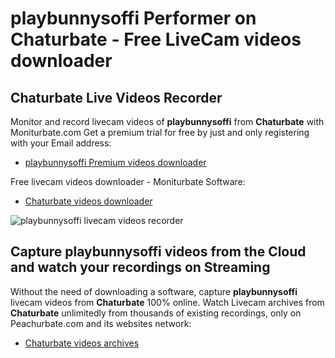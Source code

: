 # playbunnysoffi Performer on Chaturbate - Free LiveCam videos downloader

## Chaturbate Live Videos Recorder

Monitor and record livecam videos of **playbunnysoffi** from **Chaturbate** with Moniturbate.com
Get a premium trial for free by just and only registering with your Email address:
* [playbunnysoffi Premium videos downloader](https://moniturbate.com/request-demo-licence-key.html)

Free livecam videos downloader - Moniturbate Software:
* [Chaturbate videos downloader](https://moniturbate.com/moniturbate-download-software.html)

![playbunnysoffi livecam videos recorder](https://peachurnet.com/templates/moniturbate-software.png)


## Capture playbunnysoffi videos from the Cloud and watch your recordings on Streaming

Without the need of downloading a software, capture **playbunnysoffi** livecam videos from **Chaturbate** 100% online.
Watch Livecam archives from **Chaturbate** unlimitedly from thousands of existing recordings, only on Peachurbate.com and its websites network:
* [Chaturbate videos archives](https://peachurnet.com/)